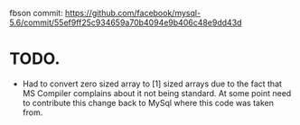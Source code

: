 fbson commit: 
https://github.com/facebook/mysql-5.6/commit/55ef9ff25c934659a70b4094e9b406c48e9dd43d

# TODO.
* Had to convert zero sized array to [1] sized arrays due to the fact that MS Compiler complains about it not being standard. At some point need to contribute this change back to MySql where this code was taken from.
